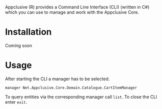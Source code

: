 Appclusive (R) provides a Command Line Interface (CLI) (written in C#) which you can use to manage and work with the Appclusive Core.

# Installation

Coming soon

# Usage

After starting the CLI a manager has to be selected.

```
manager Net.Appclusive.Core.Domain.Catalogue.CartItemManager
```

To query entities via the corresponding manager call `list`. To close the CLI enter `exit`.

